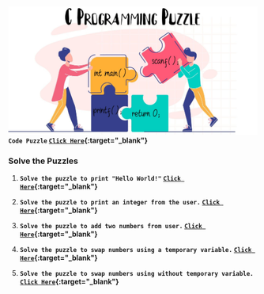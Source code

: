 <img src="puzzle.jpg"><br>
<b>`Code Puzzle` [`Click Here`](https://www.codepuzzle.io/){:target="_blank"}</b>

### Solve the Puzzles

1. <b>`Solve the puzzle to print "Hello World!"` [`Click Here`](./puzzles/1.html){:target="_blank"} </b>
   
2. <b>`Solve the puzzle to print an integer from the user.` [`Click Here`](./puzzles/2.html){:target="_blank"}</b>
   
3. <b>`Solve the puzzle to add two numbers from user.` [`Click Here`](./puzzles/3.html){:target="_blank"}</b>
   
4. <b>`Solve the puzzle to swap numbers using a temporary variable.` [`Click Here`](./puzzles/4.html){:target="_blank"}</b>

5. <b>`Solve the puzzle to swap numbers using without temporary variable.` [`Click Here`](./puzzles/5.html){:target="_blank"}</b>
